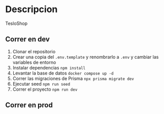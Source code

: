# Descripcion
TesloShop 

## Correr en dev

1. Clonar el repositorio 
2. Crear una copia del ```.env.template``` y  renombrarlo a ```.env``` y cambiar las variables de entorno
3. Instalar dependencias ```npm install```
4. Levantar la base de datos ```docker compose up -d```
5. Correr las migraciones de Prisma ```npx prisma migrate dev```
6. Ejecutar seed ```npm run seed```
7. Correr el proyecto ```npm run dev```

## Correr en prod
